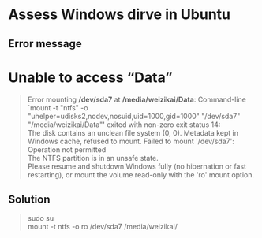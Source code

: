 # Assess Windows dirve in Ubuntu  
## Error message  
# Unable to access “Data”
> Error mounting **/dev/sda7** at **/media/weizikai/Data**: Command-line `mount -t "ntfs" -o "uhelper=udisks2,nodev,nosuid,uid=1000,gid=1000" "/dev/sda7" "/media/weizikai/Data"' exited with non-zero exit status 14:   
> The disk contains an unclean file system (0, 0). Metadata kept in Windows cache, refused to mount. 
> Failed to mount '/dev/sda7': Operation not permitted  
> The NTFS partition is in an unsafe state.  
> Please resume and shutdown Windows fully (no hibernation or fast restarting), or mount the volume  read-only with the 'ro' mount option.

## Solution  
> sudo su  
> mount -t ntfs -o ro /dev/sda7 /media/weizikai/
